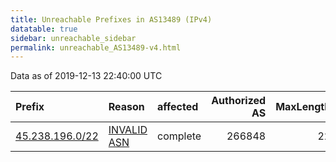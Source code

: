 ```yaml
---
title: Unreachable Prefixes in AS13489 (IPv4)
datatable: true
sidebar: unreachable_sidebar
permalink: unreachable_AS13489-v4.html
---
```


Data as of 2019-12-13 22:40:00 UTC


<div class="datatable-begin"></div>

| Prefix                                                   | Reason                                                                                                 | affected   |   Authorized AS |   MaxLength | Anchor                                         |   unreachable /24s |
|:---------------------------------------------------------|:-------------------------------------------------------------------------------------------------------|:-----------|----------------:|------------:|:-----------------------------------------------|-------------------:|
| [45.238.196.0/22](https://stat.ripe.net/45.238.196.0/22) | [INVALID ASN](https://rpki-validator.ripe.net/announcement-preview?asn=AS13489&prefix=45.238.196.0/22) | complete   |          266848 |          22 | [LACNIC](unreachable_LACNIC_RPKI_Root-v4.html) |                  4 |

<div class="datatable-end"></div>